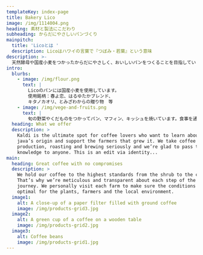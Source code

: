 ```yaml
---
templateKey: index-page
title: Bakery Lico
image: /img/1114004.png
heading: 素材と製法にこだわり
subheading: からだにやさしいパンづくり
mainpitch:
  title: 'Licoとは '
  description: Licoはハワイの言葉で『つぼみ・若葉』という意味
description: >-
  天然酵母や国産小麦をつかったからだにやさしく、おいしいパンをつくることを目指しています。季節を感じる野菜やくだものをつかったマフィンやキッシュなどをこころをこめて焼き上げています。
intro:
  blurbs:
    - image: /img/flour.png
      text: |
        Licoのパンには国産小麦を使用しています。
        使用銘柄：春よ恋、はるゆたかブレンド、
        キタノカオリ、とみざわからの贈り物　等
    - image: /img/vege-and-fruits.png
      text: |
        旬の野菜やくだものをつかってパン、マフィン、キッシュを焼いています。食事を通じて季節を感じていただけたらと思います。
  heading: What we offer
  description: >
    Kaldi is the ultimate spot for coffee lovers who want to learn about their
    java’s origin and support the farmers that grew it. We take coffee
    production, roasting and brewing seriously and we’re glad to pass that
    knowledge to anyone. This is an edit via identity...
main:
  heading: Great coffee with no compromises
  description: >
    We hold our coffee to the highest standards from the shrub to the cup.
    That’s why we’re meticulous and transparent about each step of the coffee’s
    journey. We personally visit each farm to make sure the conditions are
    optimal for the plants, farmers and the local environment.
  image1:
    alt: A close-up of a paper filter filled with ground coffee
    image: /img/products-grid3.jpg
  image2:
    alt: A green cup of a coffee on a wooden table
    image: /img/products-grid2.jpg
  image3:
    alt: Coffee beans
    image: /img/products-grid1.jpg
---
```


